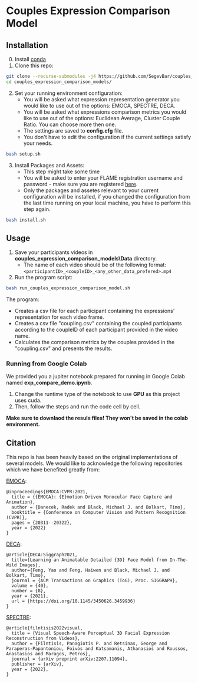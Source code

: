 # Couples Expression Comparison Model


## Installation

0) Install [conda](https://www.anaconda.com/download)
1) Clone this repo:
```bash
git clone --recurse-submodules -j4 https://github.com/SegevBar/couples_expression_comparison_models.git
cd couples_expression_comparison_models/
```
2) Set your running environment configuration:
   * You will be asked what expression representation generator you would like to use out of the options: EMOCA, SPECTRE, DECA.
   * You will be asked what expressions comparison metrics you would like to use out of the options: Euclidean Average, Cluster Couple Ratio. You can choose more then one.
   * The settings are saved to **config.cfg** file.
   * You don't have to edit the configuration if the current settings satisfy your needs.
```bash
bash setup.sh
```
3) Install Packages and Assets:
   * This step might take some time
   * You will be asked to enter your FLAME registration username and password - make sure you are registered [here](https://flame.is.tue.mpg.de/index.html).
   * Only the packages and assetes relevant to your current configuration will be installed, if you changed the configuration from the last time running on your local machine, you have to perform this step again.
```bash
bash install.sh
```

## Usage 
1) Save your participants videos in **couples_expression_comparison_models\Data** directory.
   * The name of each video should be of the following format: `<participantID>_<coupleID>_<any_other_data_prefered>.mp4`
2) Run the program script: 
```bash
bash run_couples_expression_comparison_model.sh
```
The program:
* Creates a csv file for each participant containing the expressions' representation for each video frame.
* Creates a csv file "coupling.csv" containing the coupled participants according to the coupleID of each participant provided in the video name. 
* Calculates the comparison metrics by the couples provided in the "coupling.csv" and presents the results.

### Running from Google Colab
We provided you a jupiter notebook prepared for running in Google Colab named **exp_compare_demo.ipynb**.
1) Change the runtime type of the notebook to use **GPU** as this project uses cuda.
2) Then, follow the steps and run the code cell by cell.

**Make sure to downlaod the resuls files! They won't be saved in the colab environment.**



## Citation 

This repo is has been heavily based on the original implementations of several models. We would like to acknowledge the following repositories which we have benefited greatly from:

[EMOCA](https://github.com/radekd91/emoca):
```
@inproceedings{EMOCA:CVPR:2021,
  title = {{EMOCA}: {E}motion Driven Monocular Face Capture and Animation},
  author = {Danecek, Radek and Black, Michael J. and Bolkart, Timo},
  booktitle = {Conference on Computer Vision and Pattern Recognition (CVPR)},
  pages = {20311--20322},
  year = {2022}
}
```
[DECA](https://github.com/YadiraF/DECA):
```
@article{DECA:Siggraph2021,
  title={Learning an Animatable Detailed {3D} Face Model from In-The-Wild Images},
  author={Feng, Yao and Feng, Haiwen and Black, Michael J. and Bolkart, Timo},
  journal = {ACM Transactions on Graphics (ToG), Proc. SIGGRAPH},
  volume = {40}, 
  number = {8}, 
  year = {2021}, 
  url = {https://doi.org/10.1145/3450626.3459936} 
}
```
[SPECTRE](https://filby89.github.io/spectre/): 
```
@article{filntisis2022visual,
  title = {Visual Speech-Aware Perceptual 3D Facial Expression Reconstruction from Videos},
  author = {Filntisis, Panagiotis P. and Retsinas, George and Paraperas-Papantoniou, Foivos and Katsamanis, Athanasios and Roussos, Anastasios and Maragos, Petros},
  journal = {arXiv preprint arXiv:2207.11094},
  publisher = {arXiv},
  year = {2022},
}
```
